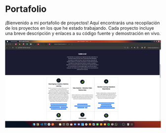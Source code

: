 
# Portafolio

¡Bienvenido a mi portafolio de proyectos! Aquí encontrarás una recopilación de los proyectos en los que he estado trabajando. Cada proyecto incluye una breve descripción y enlaces a su código fuente y demostración en vivo.



![web](./images/pag_web.png)

